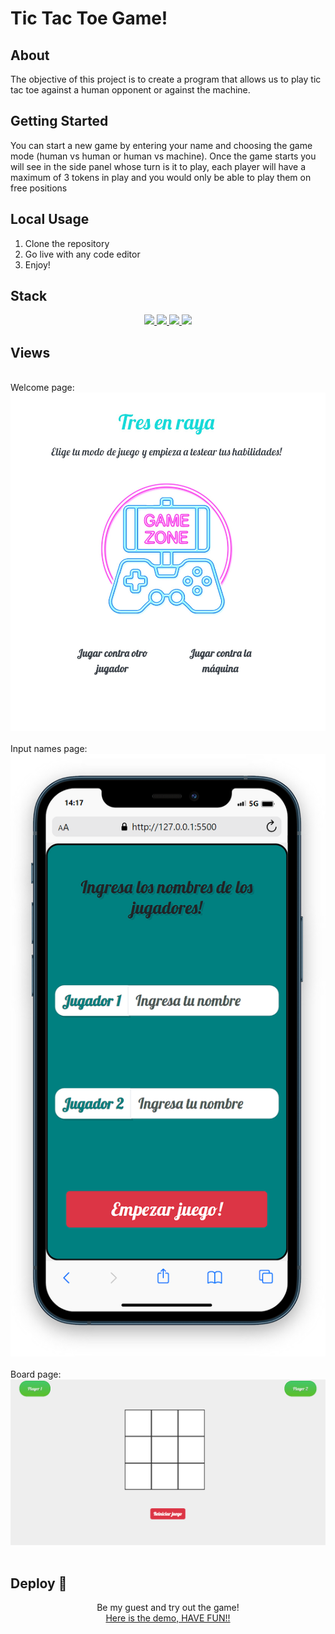 # Tic Tac Toe Game!

## About <a name = "about"></a>

The objective of this project is to create a program that allows us to play tic tac toe against a human opponent or against the machine.

## Getting Started <a name = "getting_started"></a>

You can start a new game by entering your
name and choosing the game mode (human vs human or human vs
machine).
Once the game starts you will see in the side panel whose turn is it to play, each player will have a maximum of 3 tokens in play and you would only be able to play them on free positions

## Local Usage

1. Clone the repository
2. Go live with any code editor
3. Enjoy!

## Stack

<div align="center">
<a href="https://developer.mozilla.org/en-US/docs/Web/HTML">
    <img src= "https://img.shields.io/badge/HTML5-E34F26?style=for-the-badge&logo=html5&logoColor=white"/>
</a>
<a href="https://developer.mozilla.org/es/docs/Web/CSS">
    <img src= "https://img.shields.io/badge/CSS3-1572B6?style=for-the-badge&logo=css3&logoColor=white"/>
</a>
<a href="https://getbootstrap.com/docs/5.0/getting-started/introduction/">
    <img src= "https://img.shields.io/badge/Bootstrap-563D7C?style=for-the-badge&logo=bootstrap&logoColor=white"/>
</a>
 <a href="https://developer.mozilla.org/es/docs/Web/JavaScript">
    <img src= "https://img.shields.io/badge/JavaScript-F7DF1E?style=for-the-badge&logo=javascript&logoColor=black"/>
</a>
 </div>

## Views

<br>
Welcome page:
<img src="./images/welcome_page_screenshoot.jpg">
<br><br>  
Input names page:
<img src="./images/input_names_screenshoot_mobile.png">
<br><br>
Board page:
<img src="./images/game_board_screenshoot.png">
<br><br>


## Deploy 🚀

<div align="center">
Be my guest and try out the game!<br>
 <a href="https://fran1893.github.io/tic_tac_toe/" target="_blank">Here is the demo, HAVE FUN!!</a></div>
